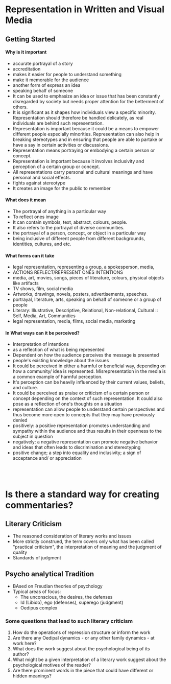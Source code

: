 # Representation in Written and Visual Media



## Getting Started


#### Why is it important
 - accurate portrayal of a story
 - accreditation
 - makes it easier for people to understand something
 - make it memorable for the audience
 - another form of express an idea
 - speaking behalf of someone
 - It can be used to emphasize an idea or issue that has been constantly disregarded by society but needs proper attention for the betterment of others.
 - It is significant as it shapes how individuals view a specific minority. Representation should therefore be handled delicately, as real individuals are behind such representation.
 - Representation is important because it could be a means to empower different people especially minorities. Representation can also help in breaking stereotypes and in ensuring that people are able to partake or have a say in certain activities or discussions.
 - Representation means portraying or embodying a certain person or concept.
 - Representation is important because it involves inclusivity and perception of a certain group or concept.
 - All representations carry personal and cultural meanings and have personal and social effects.
 - fights against stereotype
 - It creates an image for the public to remember


#### What does it mean
 - The portrayal of anything in a particular way
 - To reflect ones image
 - It can contain symbols, text, abstract, colours, people.
 - It also refers to the portrayal of diverse communities.
 - the portrayal of a person, concept, or object in a particular way
 - being inclusive of different people from different backgrounds, identities, cultures, and etc.



#### What  forms can it take
 - legal representation, representing a group, a spokesperson, media,
 - ACTIONS REFLECT/REPRESENT ONES INTENTIONS
 - media, art, movies, songs, pieces of literature, colours, physical objects like artifacts
 - TV shows, film, social media
 - Artworks, drawings, novels, posters, advertisements, speeches.
 - portrayal, literature, arts, speaking on behalf of someone or a group of people
 - Literary: Illustrative, Descriptive, Relational, Non-relational, Cultural :: Self, Media, Art, Communities
 - legal representation, media, films, social media, marketing



#### In What ways can it be perceived?
- Interpretation of intentions
- as a reflection of what is being represented
- Dependent on how the audience perceives the message is presented
- people's existing knowledge about the issues
- It could be perceived in either a harmful or beneficial way, depending on how a community/ idea is represented. Misrepresentation in the media is a common example of harmful perception.
- It's perception can be heavily influenced by their current values, beliefs, and culture.
- It could be perceived as praise or criticism of a certain person or concept depending on the context of such representation. It could also pose as a reflection of one's thoughts on a situation
- representation can allow people to understand certain perspectives and thus become more open to concepts that they may have previously denied
- positively: a positive representation promotes understanding and sympathy within the audience and thus results in their openness to the subject in question
- negatively: a negative representation can promote negative behavior and ideas that often leads to discrimination and stereotyping
- positive change; a step into equality and inclusivity; a sign of acceptance and/ or appreciation


<br><br>


# Is there a standard way for creating commentaries?

## Literary Criticism

 - The reasoned consideration of literary works and issues
 - More strictly construed, the term covers only what has been called "practical criticism", the interpretation of meaning and the judgment of quality
 - Standards of judgment 


## Psycho analytical Tradition

 - BAsed on Freudian theories of psychology
 - Typical areas of focus:
	 - The unconscious, the desires, the defenses
	 - Id (Libido), ego (defenses), superego (judgment)
	 - Oedipus complex


### Some questions that lead to such literary criticism

1. How do the operations of repression structure or inform the work
2. Are there any Oedipal dynamics - or any other family dynamics - at work here?
3. What does the work suggest about the psychological being of its author? 
4. What might be a given interpretation of a literary work suggest about the psychological motives of the reader?
5. Are there prominent words in the piece that could have different or hidden meanings? 

